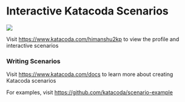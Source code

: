 # Interactive Katacoda Scenarios

[![](http://shields.katacoda.com/katacoda/himanshu2kp/count.svg)](https://www.katacoda.com/himanshu2kp "Get your profile on Katacoda.com")

Visit https://www.katacoda.com/himanshu2kp to view the profile and interactive scenarios

### Writing Scenarios
Visit https://www.katacoda.com/docs to learn more about creating Katacoda scenarios

For examples, visit https://github.com/katacoda/scenario-example
